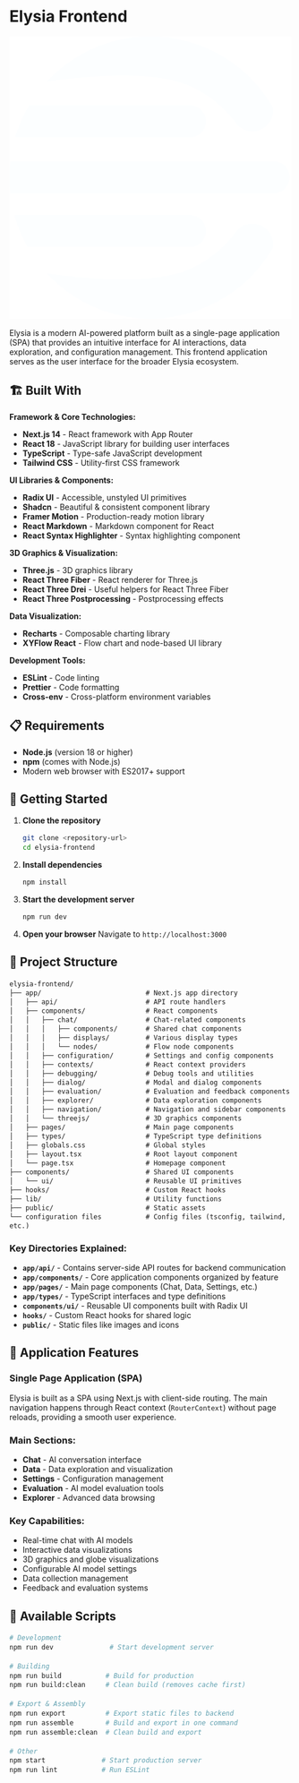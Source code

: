 # Elysia Frontend

![Elysia](./public/logo.svg)

Elysia is a modern AI-powered platform built as a single-page application (SPA) that provides an intuitive interface for AI interactions, data exploration, and configuration management. This frontend application serves as the user interface for the broader Elysia ecosystem.

## 🏗️ Built With

**Framework & Core Technologies:**

- **Next.js 14** - React framework with App Router
- **React 18** - JavaScript library for building user interfaces
- **TypeScript** - Type-safe JavaScript development
- **Tailwind CSS** - Utility-first CSS framework

**UI Libraries & Components:**

- **Radix UI** - Accessible, unstyled UI primitives
- **Shadcn** - Beautiful & consistent component library
- **Framer Motion** - Production-ready motion library
- **React Markdown** - Markdown component for React
- **React Syntax Highlighter** - Syntax highlighting component

**3D Graphics & Visualization:**

- **Three.js** - 3D graphics library
- **React Three Fiber** - React renderer for Three.js
- **React Three Drei** - Useful helpers for React Three Fiber
- **React Three Postprocessing** - Postprocessing effects

**Data Visualization:**

- **Recharts** - Composable charting library
- **XYFlow React** - Flow chart and node-based UI library

**Development Tools:**

- **ESLint** - Code linting
- **Prettier** - Code formatting
- **Cross-env** - Cross-platform environment variables

## 📋 Requirements

- **Node.js** (version 18 or higher)
- **npm** (comes with Node.js)
- Modern web browser with ES2017+ support

## 🚀 Getting Started

1. **Clone the repository**

   ```bash
   git clone <repository-url>
   cd elysia-frontend
   ```

2. **Install dependencies**

   ```bash
   npm install
   ```

3. **Start the development server**

   ```bash
   npm run dev
   ```

4. **Open your browser**
   Navigate to `http://localhost:3000`

## 📁 Project Structure

```
elysia-frontend/
├── app/                          # Next.js app directory
│   ├── api/                      # API route handlers
│   ├── components/               # React components
│   │   ├── chat/                 # Chat-related components
│   │   │   ├── components/       # Shared chat components
│   │   │   ├── displays/         # Various display types
│   │   │   └── nodes/            # Flow node components
│   │   ├── configuration/        # Settings and config components
│   │   ├── contexts/             # React context providers
│   │   ├── debugging/            # Debug tools and utilities
│   │   ├── dialog/               # Modal and dialog components
│   │   ├── evaluation/           # Evaluation and feedback components
│   │   ├── explorer/             # Data exploration components
│   │   ├── navigation/           # Navigation and sidebar components
│   │   └── threejs/              # 3D graphics components
│   ├── pages/                    # Main page components
│   ├── types/                    # TypeScript type definitions
│   ├── globals.css               # Global styles
│   ├── layout.tsx                # Root layout component
│   └── page.tsx                  # Homepage component
├── components/                   # Shared UI components
│   └── ui/                       # Reusable UI primitives
├── hooks/                        # Custom React hooks
├── lib/                          # Utility functions
├── public/                       # Static assets
└── configuration files           # Config files (tsconfig, tailwind, etc.)
```

### Key Directories Explained:

- **`app/api/`** - Contains server-side API routes for backend communication
- **`app/components/`** - Core application components organized by feature
- **`app/pages/`** - Main page components (Chat, Data, Settings, etc.)
- **`app/types/`** - TypeScript interfaces and type definitions
- **`components/ui/`** - Reusable UI components built with Radix UI
- **`hooks/`** - Custom React hooks for shared logic
- **`public/`** - Static files like images and icons

## 🎯 Application Features

### Single Page Application (SPA)

Elysia is built as a SPA using Next.js with client-side routing. The main navigation happens through React context (`RouterContext`) without page reloads, providing a smooth user experience.

### Main Sections:

- **Chat** - AI conversation interface
- **Data** - Data exploration and visualization
- **Settings** - Configuration management
- **Evaluation** - AI model evaluation tools
- **Explorer** - Advanced data browsing

### Key Capabilities:

- Real-time chat with AI models
- Interactive data visualizations
- 3D graphics and globe visualizations
- Configurable AI model settings
- Data collection management
- Feedback and evaluation systems

## 🔧 Available Scripts

```bash
# Development
npm run dev              # Start development server

# Building
npm run build           # Build for production
npm run build:clean     # Clean build (removes cache first)

# Export & Assembly
npm run export          # Export static files to backend
npm run assemble        # Build and export in one command
npm run assemble:clean  # Clean build and export

# Other
npm start              # Start production server
npm run lint           # Run ESLint
```